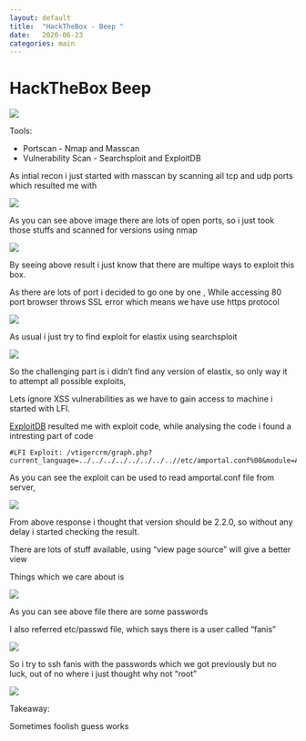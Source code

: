 ```yaml
---
layout: default
title:  "HackTheBox - Beep "
date:   2020-06-23
categories: main
---
```


# HackTheBox Beep

![](https://paper-attachments.dropbox.com/s_66C140379216529AC483768061914AA3843255DE739BD21AB922AB7413A0C96E_1592925476840_Screenshot+2020-06-23+at+8.47.09+PM.png)


Tools:


- Portscan - Nmap and Masscan
- Vulnerability Scan - Searchsploit and ExploitDB

As intial recon i just started with masscan by scanning all tcp and udp ports which resulted me with 

![](https://paper-attachments.dropbox.com/s_66C140379216529AC483768061914AA3843255DE739BD21AB922AB7413A0C96E_1592925776043_Screenshot+2020-06-23+at+8.48.46+PM.png)


As you can see above image there are lots of open ports, so i just took those stuffs and scanned for versions using nmap


![](https://paper-attachments.dropbox.com/s_66C140379216529AC483768061914AA3843255DE739BD21AB922AB7413A0C96E_1592925891681_Screenshot+2020-06-23+at+8.54.38+PM.png)


By seeing above result i just know that there are multipe ways to exploit this box.

As there are lots of port i decided to go one by one , While accessing 80 port browser throws SSL error which means we have use https protocol


![](https://paper-attachments.dropbox.com/s_66C140379216529AC483768061914AA3843255DE739BD21AB922AB7413A0C96E_1592926071422_Screenshot+2020-06-23+at+8.57.47+PM.png)


As usual i just try to find exploit for elastix using searchsploit


![](https://paper-attachments.dropbox.com/s_66C140379216529AC483768061914AA3843255DE739BD21AB922AB7413A0C96E_1592926395798_Screenshot+2020-06-23+at+9.02.10+PM.png)


So the challenging part is i didn’t find any version of elastix, so only way it to attempt all possible exploits,

Lets ignore XSS vulnerabilities as we have to gain access to machine i started with LFI. 

[ExploitDB](https://www.exploit-db.com/exploits/37637) resulted me with exploit code, while analysing the code i found a intresting part of code

    #LFI Exploit: /vtigercrm/graph.php?current_language=../../../../../../../..//etc/amportal.conf%00&module=Accounts&action

As you can see the exploit can be used to read amportal.conf file from server,


![](https://paper-attachments.dropbox.com/s_66C140379216529AC483768061914AA3843255DE739BD21AB922AB7413A0C96E_1592926737571_Screenshot+2020-06-23+at+9.08.53+PM.png)


From above response i thought that version should be 2.2.0, so without any delay i started checking the result.

There are lots of stuff available, using “view page source” will give a better view

Things which we care about is 

![](https://paper-attachments.dropbox.com/s_66C140379216529AC483768061914AA3843255DE739BD21AB922AB7413A0C96E_1592997268987_Screenshot+2020-06-24+at+4.44.24+PM.png)


 As you can see above file there are some passwords
 
I also referred etc/passwd file, which says there is a user called “fanis” 

![](https://paper-attachments.dropbox.com/s_66C140379216529AC483768061914AA3843255DE739BD21AB922AB7413A0C96E_1592926777134_Screenshot+2020-06-23+at+9.09.34+PM.png)


So i try to ssh fanis with the passwords which we got previously but no luck, out of no where i just thought why not “root”


![](https://paper-attachments.dropbox.com/s_66C140379216529AC483768061914AA3843255DE739BD21AB922AB7413A0C96E_1592997754032_Screenshot+2020-06-24+at+4.52.19+PM.png)


Takeaway:

Sometimes foolish guess works

